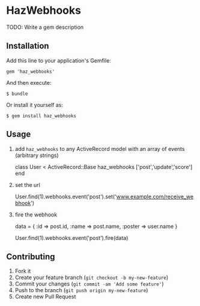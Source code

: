 # HazWebhooks

TODO: Write a gem description

## Installation

Add this line to your application's Gemfile:

    gem 'haz_webhooks'

And then execute:

    $ bundle

Or install it yourself as:

    $ gem install haz_webhooks

## Usage

1. add `haz_webhooks` to any ActiveRecord model with an array of events (arbitrary strings)

    class User < ActiveRecord::Base
      haz_webhooks ['post','update','score']
    end

2. set the url

    User.find(1).webhooks.event('post').set('www.example.com/receive_webhook')

3. fire the webhook

    data = {
      :id => post.id,
      :name => post.name,
      :poster => user.name
    }

    User.find(1).webhooks.event('post').fire(data)

## Contributing

1. Fork it
2. Create your feature branch (`git checkout -b my-new-feature`)
3. Commit your changes (`git commit -am 'Add some feature'`)
4. Push to the branch (`git push origin my-new-feature`)
5. Create new Pull Request
